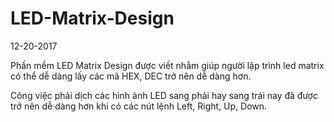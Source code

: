 # LED-Matrix-Design

12-20-2017

Phần mềm LED Matrix Design được viết nhằm giúp người lập trình led matrix có thể dễ dàng lấy các mã HEX, DEC trở nên dễ dàng hơn.

Công việc phải dịch các hình ảnh LED sang phải hay sang trái nay đã được trở nên dễ dàng hơn khi có các nút lệnh Left, Right, Up, Down.
